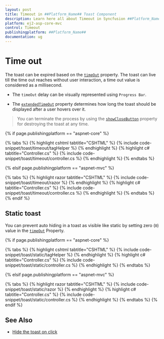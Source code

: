 ```yaml
---
layout: post
title: Timeout in ##Platform_Name## Toast Component
description: Learn here all about Timeout in Syncfusion ##Platform_Name## Toast component of Syncfusion Essential JS 2 and more.
platform: ej2-asp-core-mvc
control: Timeout
publishingplatform: ##Platform_Name##
documentation: ug
---
```



# Time out

The toast can be expired based on the [`timeOut`](https://help.syncfusion.com/cr/aspnetcore-js2/Syncfusion.EJ2.Notifications.Toast.html#Syncfusion_EJ2_Notifications_Toast_TimeOut) property. The toast can live till the time out reaches without user interaction, a time out value is considered as a millisecond.

* The `timeOut` delay can be visually represented using `Progress Bar`.

* The [`extendedTimeOut`](https://help.syncfusion.com/cr/aspnetcore-js2/Syncfusion.EJ2.Notifications.Toast.html#Syncfusion_EJ2_Notifications_Toast_ExtendedTimeout) property determines how long the toast should be displayed after a user hovers over it.

> You can terminate the process by using the [`showCloseButton`](https://help.syncfusion.com/cr/aspnetcore-js2/Syncfusion.EJ2.Notifications.Toast.html#Syncfusion_EJ2_Notifications_Toast_ShowCloseButton) property for destroying the toast at any time.

{% if page.publishingplatform == "aspnet-core" %}

{% tabs %}
{% highlight cshtml tabtitle="CSHTML" %}
{% include code-snippet/toast/timeout/tagHelper %}
{% endhighlight %}
{% highlight c# tabtitle="Controller.cs" %}
{% include code-snippet/toast/timeout/controller.cs %}
{% endhighlight %}
{% endtabs %}

{% elsif page.publishingplatform == "aspnet-mvc" %}

{% tabs %}
{% highlight razor tabtitle="CSHTML" %}
{% include code-snippet/toast/timeout/razor %}
{% endhighlight %}
{% highlight c# tabtitle="Controller.cs" %}
{% include code-snippet/toast/timeout/controller.cs %}
{% endhighlight %}
{% endtabs %}
{% endif %}



## Static toast

You can prevent auto hiding in a toast as visible like static by setting zero (`0`) value in the [`timeOut`](https://help.syncfusion.com/cr/aspnetcore-js2/Syncfusion.EJ2.Notifications.Toast.html#Syncfusion_EJ2_Notifications_Toast_TimeOut) Property.

{% if page.publishingplatform == "aspnet-core" %}

{% tabs %}
{% highlight cshtml tabtitle="CSHTML" %}
{% include code-snippet/toast/static/tagHelper %}
{% endhighlight %}
{% highlight c# tabtitle="Controller.cs" %}
{% include code-snippet/toast/static/controller.cs %}
{% endhighlight %}
{% endtabs %}

{% elsif page.publishingplatform == "aspnet-mvc" %}

{% tabs %}
{% highlight razor tabtitle="CSHTML" %}
{% include code-snippet/toast/static/razor %}
{% endhighlight %}
{% highlight c# tabtitle="Controller.cs" %}
{% include code-snippet/toast/static/controller.cs %}
{% endhighlight %}
{% endtabs %}
{% endif %}



## See Also

* [Hide the toast on click](./how-to/close-the-toast-with-click-tap/)
